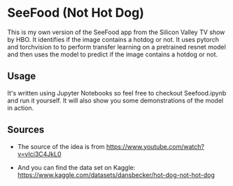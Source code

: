# SeeFood (Not Hot Dog)

This is my own version of the SeeFood app from the Silicon Valley TV show by HBO. It identifies if the image contains a hotdog or not. It uses pytorch and torchvision to to perform transfer learning on a pretrained resnet model and then uses the model to predict if the image contains a hotdog or not.

## Usage
It's written using Jupyter Notebooks so feel free to checkout Seefood.ipynb and run it yourself. It will also show you some demonstrations of the model in action.

## Sources
- The source of the idea is from https://www.youtube.com/watch?v=vIci3C4JkL0

- And you can find the data set on Kaggle: https://www.kaggle.com/datasets/dansbecker/hot-dog-not-hot-dog
